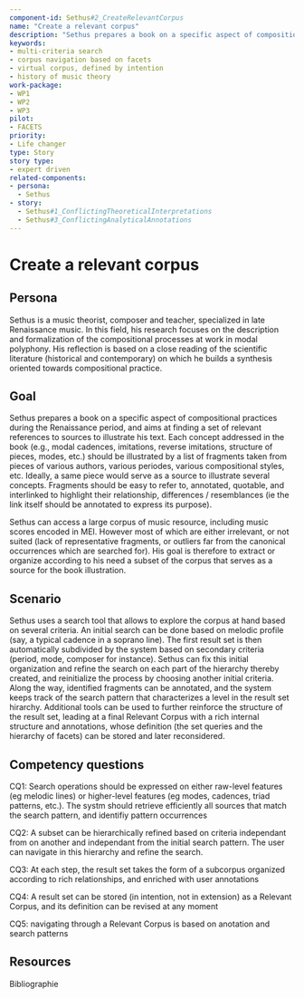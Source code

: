 ```yaml
---
component-id: Sethus#2_CreateRelevantCorpus
name: "Create a relevant corpus"
description: "Sethus prepares a book on a specific aspect of compositional practices during the Renaissance period, and aims at finding a set of relevant references to sources to illustrate his text."
keywords: 
- multi-criteria search 
- corpus navigation based on facets
- virtual corpus, defined by intention 
- history of music theory
work-package:
- WP1
- WP2
- WP3
pilot:
- FACETS
priority:
- Life changer
type: Story
story type:
- expert driven
related-components:
- persona:
  - Sethus
- story:
  - Sethus#1_ConflictingTheoreticalInterpretations
  - Sethus#3_ConflictingAnalyticalAnnotations
---
```

# Create a relevant corpus
## Persona

Sethus is a music theorist, composer and teacher, specialized in late Renaissance music. In this field, his research focuses on the 
description and formalization of the compositional processes at work in modal polyphony. His reflection is based on a close reading of 
the scientific literature (historical and contemporary) on which he builds a synthesis oriented towards compositional practice.

## Goal 

Sethus prepares a book on a specific aspect of compositional practices during the Renaissance period, and aims at finding a set of relevant references to sources to illustrate his text. Each concept
addressed in the book (e.g., modal cadences, imitations, reverse imitations, structure of pieces, modes, etc.) should be illustrated by a list of fragments taken from pieces of various authors, various periodes,
various compositional styles, etc. Ideally, a same piece would serve as a source to illustrate several concepts. Fragments should be easy to refer to, annotated, quotable, 
and interlinked to highlight their relationship, differences / resemblances (ie the link itself should be annotated to express its purpose).

Sethus can access a large corpus of music resource, including music scores encoded in MEI. However most of which are either irrelevant, or not suited (lack of representative fragments, or outliers far from the canonical 
occurrences which are searched for). His goal is therefore to extract or organize according to his need a subset of the corpus that serves as a source for the book illustration.

## Scenario  

Sethus uses a search tool that allows to explore the corpus at hand based on several criteria. An initial search can be done based on melodic profile (say, a typical cadence in a soprano line). The first result set is then automatically subdivided by the 
system  based on secondary criteria (period, mode, composer for instance). Sethus can fix this initial organization and refine the search on each part of the hierarchy thereby created, and 
reinitialize the process by choosing  another initial criteria. Along the way, identified fragments can be annotated, and the system keeps track of the search pattern that characterizes a level in the result set hirarchy. 
Additional tools can be used to further reinforce the structure of the result set, leading at a final Relevant Corpus with a rich internal structure and annotations, whose definition 
(the set queries and the hierarchy of facets) can be stored and later reconsidered.

## Competency questions 

CQ1: Search operations should be expressed on either raw-level features (eg melodic lines) or higher-level features (eg modes, cadences, triad patterns, etc.). The systm should retrieve efficiently all sources that match the search pattern, and identifiy pattern occurrences

CQ2: A subset can be hierarchically refined based on criteria independant from on another and independant from the initial search pattern. The user can navigate in this hierarchy and refine the search.

CQ3: At each step, the result set takes the form of a subcorpus organized according to rich relationships, and enriched with user annotations

CQ4: A result set can be stored (in intention, not in extension) as a Relevant Corpus, and its definition can be revised at any moment

CQ5: navigating through a Relevant Corpus is based on anotation and search patterns


## Resources
Bibliographie 
